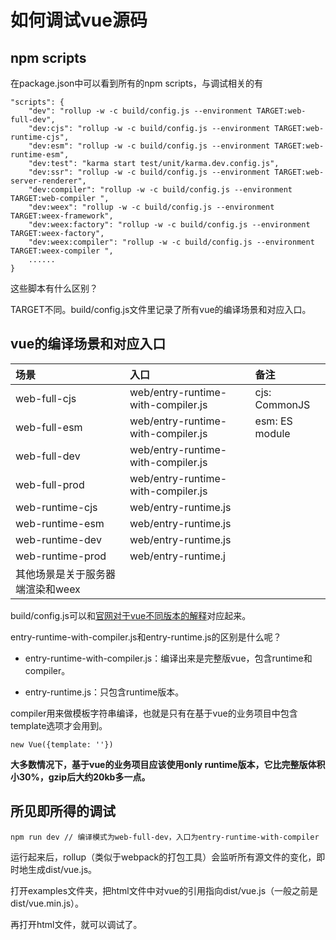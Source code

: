 # 如何调试vue源码

## npm scripts

在package.json中可以看到所有的npm scripts，与调试相关的有

```
"scripts": {
    "dev": "rollup -w -c build/config.js --environment TARGET:web-full-dev",
    "dev:cjs": "rollup -w -c build/config.js --environment TARGET:web-runtime-cjs",
    "dev:esm": "rollup -w -c build/config.js --environment TARGET:web-runtime-esm",
    "dev:test": "karma start test/unit/karma.dev.config.js",
    "dev:ssr": "rollup -w -c build/config.js --environment TARGET:web-server-renderer",
    "dev:compiler": "rollup -w -c build/config.js --environment TARGET:web-compiler ",
    "dev:weex": "rollup -w -c build/config.js --environment TARGET:weex-framework",
    "dev:weex:factory": "rollup -w -c build/config.js --environment TARGET:weex-factory",
    "dev:weex:compiler": "rollup -w -c build/config.js --environment TARGET:weex-compiler ",
    ......
}
```

这些脚本有什么区别？

TARGET不同。build/config.js文件里记录了所有vue的编译场景和对应入口。

## vue的编译场景和对应入口

| **场景** | **入口** | **备注** |
| :--- | :--- | :--- |
| web-full-cjs | web/entry-runtime-with-compiler.js | cjs: CommonJS |
| web-full-esm | web/entry-runtime-with-compiler.js | esm: ES module |
| web-full-dev | web/entry-runtime-with-compiler.js |  |
| web-full-prod | web/entry-runtime-with-compiler.js |  |
| web-runtime-cjs | web/entry-runtime.js |  |
| web-runtime-esm | web/entry-runtime.js |  |
| web-runtime-dev | web/entry-runtime.js |  |
| web-runtime-prod | web/entry-runtime.j |  |
| 其他场景是关于服务器端渲染和weex |  |  |

build/config.js可以和[官网对于vue不同版本的解释](https://vuejs.org/v2/guide/installation.html#Explanation-of-Different-Builds)对应起来。

entry-runtime-with-compiler.js和entry-runtime.js的区别是什么呢？

* entry-runtime-with-compiler.js：编译出来是完整版vue，包含runtime和compiler。

* entry-runtime.js：只包含runtime版本。

compiler用来做模板字符串编译，也就是只有在基于vue的业务项目中包含template选项才会用到。

```
new Vue({template: ''})
```

**大多数情况下，基于vue的业务项目应该使用only runtime版本，它比完整版体积小30%，gzip后大约20kb多一点。**

## 所见即所得的调试

```
npm run dev // 编译模式为web-full-dev，入口为entry-runtime-with-compiler
```

运行起来后，rollup（类似于webpack的打包工具）会监听所有源文件的变化，即时地生成dist/vue.js。

打开examples文件夹，把html文件中对vue的引用指向dist/vue.js（一般之前是dist/vue.min.js）。

再打开html文件，就可以调试了。

